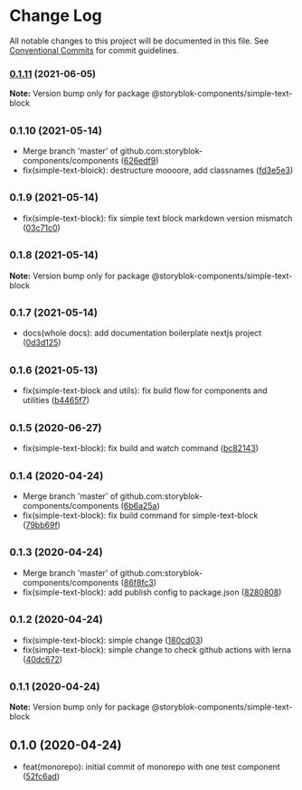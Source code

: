 # Change Log

All notable changes to this project will be documented in this file.
See [Conventional Commits](https://conventionalcommits.org) for commit guidelines.

### [0.1.11](https://github.com/storyblok-components/components/compare/@storyblok-components/simple-text-block@0.1.10...@storyblok-components/simple-text-block@0.1.11) (2021-06-05)

**Note:** Version bump only for package @storyblok-components/simple-text-block





## <small>0.1.10 (2021-05-14)</small>

* Merge branch 'master' of github.com:storyblok-components/components ([626edf9](https://github.com/storyblok-components/components/commit/626edf9))
* fix(simple-text-bloick): destructure moooore, add classnames ([fd3e5e3](https://github.com/storyblok-components/components/commit/fd3e5e3))





## <small>0.1.9 (2021-05-14)</small>

* fix(simple-text-block): fix simple text block markdown version mismatch ([03c71c0](https://github.com/storyblok-components/components/commit/03c71c0))





## <small>0.1.8 (2021-05-14)</small>

**Note:** Version bump only for package @storyblok-components/simple-text-block





## <small>0.1.7 (2021-05-14)</small>

* docs(whole docs): add documentation boilerplate nextjs project ([0d3d125](https://github.com/storyblok-components/components/commit/0d3d125))





## <small>0.1.6 (2021-05-13)</small>

* fix(simple-text-block and utils): fix build flow for components and utilities ([b4465f7](https://github.com/storyblok-components/components/commit/b4465f7))





## <small>0.1.5 (2020-06-27)</small>

* fix(simple-text-block): fix build and watch command ([bc82143](https://github.com/storyblok-components/components/commit/bc82143))





## <small>0.1.4 (2020-04-24)</small>

* Merge branch 'master' of github.com:storyblok-components/components ([6b6a25a](https://github.com/storyblok-components/components/commit/6b6a25a))
* fix(simple-text-block): fix build command for simple-text-block ([79bb69f](https://github.com/storyblok-components/components/commit/79bb69f))





## <small>0.1.3 (2020-04-24)</small>

* Merge branch 'master' of github.com:storyblok-components/components ([86f8fc3](https://github.com/storyblok-components/components/commit/86f8fc3))
* fix(simple-text-block): add publish config to package.json ([8280808](https://github.com/storyblok-components/components/commit/8280808))





## <small>0.1.2 (2020-04-24)</small>

* fix(simple-text-block): simple change ([180cd03](https://github.com/storyblok-components/components/commit/180cd03))
* fix(simple-text-block): simple change to check github actions with lerna ([40dc672](https://github.com/storyblok-components/components/commit/40dc672))





## <small>0.1.1 (2020-04-24)</small>

**Note:** Version bump only for package @storyblok-components/simple-text-block





## 0.1.0 (2020-04-24)

* feat(monorepo): initial commit of monorepo with one test component ([52fc6ad](https://github.com/storyblok-components/components/commit/52fc6ad))
